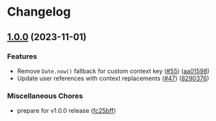 # Changelog

## [1.0.0](https://github.com/launchdarkly/gha-flags/compare/gha-flags-v0.0.1...gha-flags-v1.0.0) (2023-11-01)


### Features

* Remove `Date.now()` fallback for custom context key ([#55](https://github.com/launchdarkly/gha-flags/issues/55)) ([aa01598](https://github.com/launchdarkly/gha-flags/commit/aa01598f7188a11ccd9e782f3c70d76272262c28))
* Update user references with context replacements ([#47](https://github.com/launchdarkly/gha-flags/issues/47)) ([8290376](https://github.com/launchdarkly/gha-flags/commit/8290376e0d20913a44d9f8fad3985433c47444e6))


### Miscellaneous Chores

* prepare for v1.0.0 release ([fc25bff](https://github.com/launchdarkly/gha-flags/commit/fc25bff43f4ffb58076063fbcb16388161fd0264))
